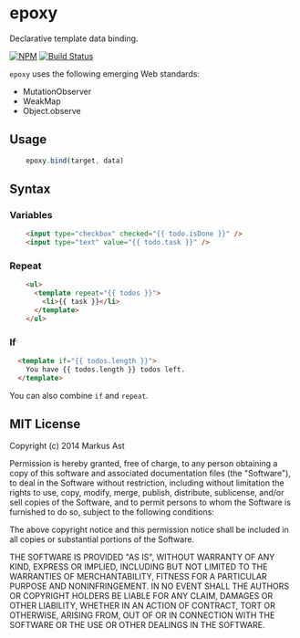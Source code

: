 # epoxy

Declarative template data binding.

[![NPM][npm]](https://npmjs.org/package/epoxy) 
[![Build Status][drone]](https://drone.io/github.com/rkusa/epoxy/latest)

`epoxy` uses the following emerging Web standards:

- MutationObserver
- WeakMap
- Object.observe

## Usage

```js
    epoxy.bind(target, data)
```

## Syntax

### Variables

```html
    <input type="checkbox" checked="{{ todo.isDone }}" />
    <input type="text" value="{{ todo.task }}" />
```

### Repeat

```html
    <ul>
      <template repeat="{{ todos }}">
        <li>{{ task }}</li>
      </template>
    </ul>
```

### If

```html
  <template if="{{ todos.length }}">
    You have {{ todos.length }} todos left.
  </template>
```

You can also combine `if` and `repeat`.

## MIT License

Copyright (c) 2014 Markus Ast

Permission is hereby granted, free of charge, to any person obtaining a copy of this software and associated documentation files (the "Software"), to deal in the Software without restriction, including without limitation the rights to use, copy, modify, merge, publish, distribute, sublicense, and/or sell copies of the Software, and to permit persons to whom the Software is furnished to do so, subject to the following conditions:

The above copyright notice and this permission notice shall be included in all copies or substantial portions of the Software.

THE SOFTWARE IS PROVIDED "AS IS", WITHOUT WARRANTY OF ANY KIND, EXPRESS OR IMPLIED, INCLUDING BUT NOT LIMITED TO THE WARRANTIES OF MERCHANTABILITY, FITNESS FOR A PARTICULAR PURPOSE AND NONINFRINGEMENT. IN NO EVENT SHALL THE AUTHORS OR COPYRIGHT HOLDERS BE LIABLE FOR ANY CLAIM, DAMAGES OR OTHER LIABILITY, WHETHER IN AN ACTION OF CONTRACT, TORT OR OTHERWISE, ARISING FROM, OUT OF OR IN CONNECTION WITH THE SOFTWARE OR THE USE OR OTHER DEALINGS IN THE SOFTWARE.

[npm]: http://img.shields.io/npm/v/epoxy.svg?style=flat-square
[drone]: https://drone.io/github.com/rkusa/epoxy/status.png
